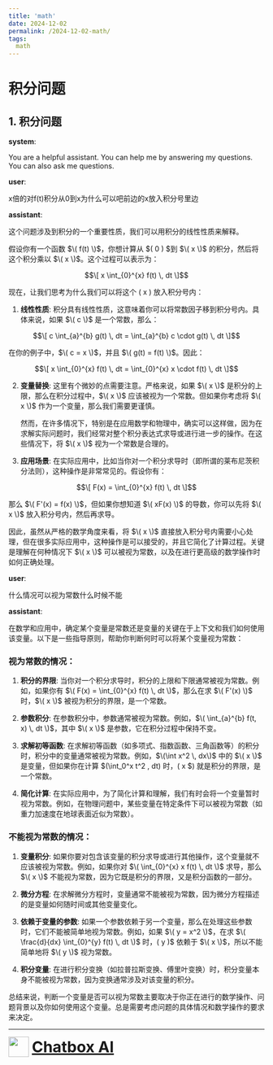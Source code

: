 ```yaml
---
title: 'math'
date: 2024-12-02
permalink: /2024-12-02-math/
tags:
  math
---
```

# 积分问题

## 1. 积分问题

**system**: 


You are a helpful assistant. You can help me by answering my questions. You can also ask me questions.


**user**: 


x倍的对f(t)积分从0到x为什么可以吧前边的x放入积分号里边


**assistant**: 


这个问题涉及到积分的一个重要性质，我们可以用积分的线性性质来解释。

假设你有一个函数 $\( f(t) \)$，你想计算从 $\( 0 \) $到 $\( x \)$ 的积分，然后将这个积分乘以 $\( x \)$。这个过程可以表示为：

$$\[ x \int_{0}^{x} f(t) \, dt \]$$

现在，让我们思考为什么我们可以将这个 \( x \) 放入积分号内：

1. **线性性质**: 积分具有线性性质，这意味着你可以将常数因子移到积分号内。具体来说，如果 $\( c \)$ 是一个常数，那么：

$$\[ c \int_{a}^{b} g(t) \, dt = \int_{a}^{b} c \cdot g(t) \, dt \]$$

   在你的例子中，$\( c = x \)$，并且 $\( g(t) = f(t) \)$。因此：

$$\[ x \int_{0}^{x} f(t) \, dt = \int_{0}^{x} x \cdot f(t) \, dt \]$$

2. **变量替换**: 这里有个微妙的点需要注意。严格来说，如果 $\( x \)$ 是积分的上限，那么在积分过程中，$\( x \)$ 应该被视为一个常数。但如果你考虑将 $\( x \)$ 作为一个变量，那么我们需要更谨慎。

   然而，在许多情况下，特别是在应用数学和物理中，确实可以这样做，因为在求解实际问题时，我们经常对整个积分表达式求导或进行进一步的操作。在这些情况下，将 $\( x \)$ 视为一个常数是合理的。

3. **应用场景**: 在实际应用中，比如当你对一个积分求导时（即所谓的莱布尼茨积分法则），这种操作是非常常见的。假设你有：

$$\[ F(x) = \int_{0}^{x} f(t) \, dt \]$$

   那么 $\( F'(x) = f(x) \)$，但如果你想知道 $\( xF(x) \)$ 的导数，你可以先将 $\( x \)$ 放入积分号内，然后再求导。

因此，虽然从严格的数学角度来看，将 $\( x \)$ 直接放入积分号内需要小心处理，但在很多实际应用中，这种操作是可以接受的，并且它简化了计算过程。关键是理解在何种情况下 $\( x \)$ 可以被视为常数，以及在进行更高级的数学操作时如何正确处理。


**user**: 


什么情况可以视为常数什么时候不能


**assistant**: 


在数学和应用中，确定某个变量是常数还是变量的关键在于上下文和我们如何使用该变量。以下是一些指导原则，帮助你判断何时可以将某个变量视为常数：

### 视为常数的情况：

1. **积分的界限**: 当你对一个积分求导时，积分的上限和下限通常被视为常数。例如，如果你有 $\( F(x) = \int_{0}^{x} f(t) \, dt \)$，那么在求 $\( F'(x) \)$ 时，$\( x \)$ 被视为积分的界限，是一个常数。

2. **参数积分**: 在参数积分中，参数通常被视为常数。例如，$\( \int_{a}^{b} f(t, x) \, dt \)$，其中 $\( x \)$ 是参数，它在积分过程中保持不变。

3. **求解初等函数**: 在求解初等函数（如多项式、指数函数、三角函数等）的积分时，积分中的变量通常被视为常数。例如，$\(\int x^2 \, dx\)$ 中的 $\( x \)$ 是变量，但如果你在计算 $\(\int_0^x t^2 \, dt\) 时，\( x \$) 就是积分的界限，是一个常数。

4. **简化计算**: 在实际应用中，为了简化计算和理解，我们有时会将一个变量暂时视为常数。例如，在物理问题中，某些变量在特定条件下可以被视为常数（如重力加速度在地球表面近似为常数）。

### 不能视为常数的情况：

1. **变量积分**: 如果你要对包含该变量的积分求导或进行其他操作，这个变量就不应该被视为常数。例如，如果你对 $\( \int_{0}^{x} x f(t) \, dt \)$ 求导，那么 $\( x \)$ 不能视为常数，因为它既是积分的界限，又是积分函数的一部分。

2. **微分方程**: 在求解微分方程时，变量通常不能被视为常数，因为微分方程描述的是变量如何随时间或其他变量变化。

3. **依赖于变量的参数**: 如果一个参数依赖于另一个变量，那么在处理这些参数时，它们不能被简单地视为常数。例如，如果 $\( y = x^2 \)$，在求 $\( \frac{d}{dx} \int_{0}^{y} f(t) \, dt \)$ 时，\( y \)$ 依赖于 $\( x \)$，所以不能简单地将 $\( y \)$ 视为常数。

4. **积分变量**: 在进行积分变换（如拉普拉斯变换、傅里叶变换）时，积分变量本身不能被视为常数，因为变换通常涉及对该变量的积分。

总结来说，判断一个变量是否可以视为常数主要取决于你正在进行的数学操作、问题背景以及你如何使用这个变量。总是需要考虑问题的具体情况和数学操作的要求来决定。




--------------------


<a href="https://chatboxai.app" style="display: flex; align-items: center;">
<img src='https://chatboxai.app/icon.png' style='width: 40px; height: 40px; padding-right: 6px'>
<b style='font-size:30px'>Chatbox AI</b>
</a>

